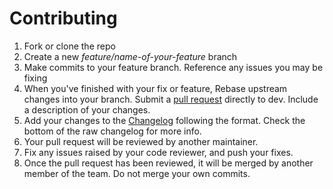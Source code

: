 # Contributing

1. Fork or clone the repo
1. Create a new _feature/name-of-your-feature_ branch
1. Make commits to your feature branch. Reference any issues you may be fixing
1. When you've finished with your fix or feature, Rebase upstream changes into your branch. Submit a [pull request](https://github.com/open-source-uc/sincding/pulls)
   directly to dev. Include a description of your changes.
1. Add your changes to the [Changelog](https://github.com/open-source-uc/sincding/blob/dev/CHANGELOG.md) following the format. Check the bottom of the raw changelog for more info.
1. Your pull request will be reviewed by another maintainer.
1. Fix any issues raised by your code reviewer, and push your fixes.
1. Once the pull request has been reviewed, it will be merged by another member of the team. Do not merge your own commits.
